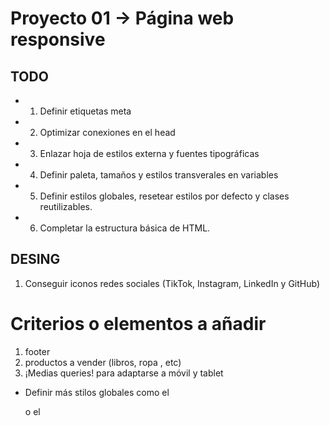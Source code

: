 # Proyecto 01 -> Página web responsive

## TODO

- 1. Definir etiquetas meta
- 2. Optimizar conexiones en el head
- 3. Enlazar hoja de estilos externa y fuentes tipográficas

- 4. Definir paleta, tamaños y estilos transverales en variables
- 5. Definir estilos globales, resetear estilos por defecto y clases reutilizables.
- 6. Completar la estructura básica de HTML.

## DESING 

1. Conseguir iconos redes sociales (TikTok, Instagram, LinkedIn y GitHub)

# Criterios o elementos a añadir

1. footer
2. productos a vender (libros, ropa , etc)
3. ¡Medias queries! para adaptarse a móvil y tablet

- Definir más stilos globales como el <p> o el <h3>
